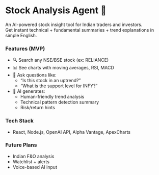 # Stock Analysis Agent 🚀

An AI-powered stock insight tool for Indian traders and investors.  
Get instant technical + fundamental summaries + trend explanations in simple English.

### Features (MVP)
- 🔍 Search any NSE/BSE stock (ex: RELIANCE)
- 📊 See charts with moving averages, RSI, MACD
- 🧠 Ask questions like:
  - “Is this stock in an uptrend?”
  - “What is the support level for INFY?”
- 🧠 AI generates:
  - Human-friendly trend analysis
  - Technical pattern detection summary
  - Risk/return hints

### Tech Stack
- React, Node.js, OpenAI API, Alpha Vantage, ApexCharts

### Future Plans
- Indian F&O analysis
- Watchlist + alerts
- Voice-based AI input